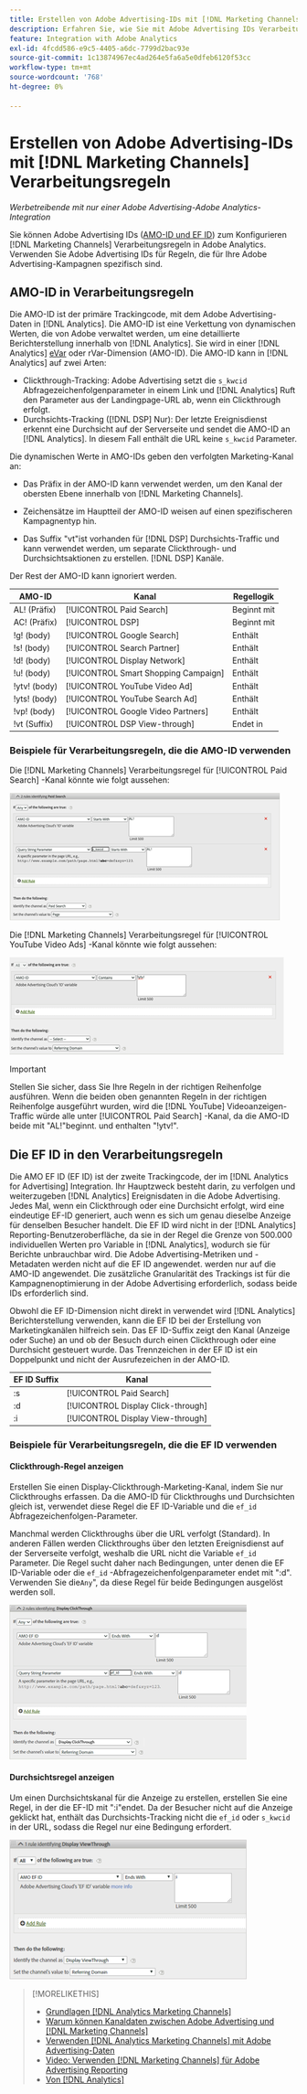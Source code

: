 ```yaml
---
title: Erstellen von Adobe Advertising-IDs mit [!DNL Marketing Channels] Regeln
description: Erfahren Sie, wie Sie mit Adobe Advertising IDs Verarbeitungsregeln für [!DNL Analytics Marketing Channels].
feature: Integration with Adobe Analytics
exl-id: 4fcdd586-e9c5-4405-a6dc-7799d2bac93e
source-git-commit: 1c13874967ec4ad264e5fa6a5e0dfeb6120f53cc
workflow-type: tm+mt
source-wordcount: '768'
ht-degree: 0%

---
```


# Erstellen von Adobe Advertising-IDs mit [!DNL Marketing Channels] Verarbeitungsregeln

*Werbetreibende mit nur einer Adobe Advertising-Adobe Analytics-Integration*

Sie können Adobe Advertising IDs ([AMO-ID und EF ID](../ids.md)) zum Konfigurieren [!DNL Marketing Channels] Verarbeitungsregeln in Adobe Analytics. Verwenden Sie Adobe Advertising IDs für Regeln, die für Ihre Adobe Advertising-Kampagnen spezifisch sind.

## AMO-ID in Verarbeitungsregeln

Die AMO-ID ist der primäre Trackingcode, mit dem Adobe Advertising-Daten in [!DNL Analytics]. Die AMO-ID ist eine Verkettung von dynamischen Werten, die von Adobe verwaltet werden, um eine detaillierte Berichterstellung innerhalb von [!DNL Analytics]. Sie wird in einer [!DNL Analytics] [eVar](https://experienceleague.adobe.com/docs/analytics/components/dimensions/evar.html) oder rVar-Dimension (AMO-ID). Die AMO-ID kann in [!DNL Analytics] auf zwei Arten:

* Clickthrough-Tracking: Adobe Advertising setzt die `s_kwcid` Abfragezeichenfolgenparameter in einem Link und [!DNL Analytics] Ruft den Parameter aus der Landingpage-URL ab, wenn ein Clickthrough erfolgt.
* Durchsichts-Tracking ([!DNL DSP] Nur): Der letzte Ereignisdienst erkennt eine Durchsicht auf der Serverseite und sendet die AMO-ID an [!DNL Analytics]. In diesem Fall enthält die URL keine `s_kwcid` Parameter.

Die dynamischen Werte in AMO-IDs geben den verfolgten Marketing-Kanal an:

* Das Präfix in der AMO-ID kann verwendet werden, um den Kanal der obersten Ebene innerhalb von [!DNL Marketing Channels].

* Zeichensätze im Hauptteil der AMO-ID weisen auf einen spezifischeren Kampagnentyp hin.

* Das Suffix &quot;vt&quot;ist vorhanden für [!DNL DSP] Durchsichts-Traffic und kann verwendet werden, um separate Clickthrough- und Durchsichtsaktionen zu erstellen. [!DNL DSP] Kanäle.

Der Rest der AMO-ID kann ignoriert werden.

| AMO-ID | Kanal | Regellogik |
|--------|---------|--------------------|
| AL! (Präfix) | [!UICONTROL Paid Search] | Beginnt mit |
| AC! (Präfix) | [!UICONTROL DSP] | Beginnt mit |
| !g! (body) | [!UICONTROL Google Search] | Enthält |
| !s! (body) | [!UICONTROL Search Partner] | Enthält |
| !d! (body) | [!UICONTROL Display Network] | Enthält |
| !u! (body) | [!UICONTROL Smart Shopping Campaign] | Enthält |
| !ytv! (body) | [!UICONTROL YouTube Video Ad] | Enthält |
| !yts! (body) | [!UICONTROL YouTube Search Ad] | Enthält |
| !vp! (body) | [!UICONTROL Google Video Partners] | Enthält |
| !vt (Suffix) | [!UICONTROL DSP View-through] | Endet in |

### Beispiele für Verarbeitungsregeln, die die AMO-ID verwenden

Die [!DNL Marketing Channels] Verarbeitungsregel für [!UICONTROL Paid Search] -Kanal könnte wie folgt aussehen:

![Beispiel einer [!UICONTROL Paid Search] Regel](/help/integrations/assets/a4adc-mc-rule-paidsearch.png)

Die [!DNL Marketing Channels] Verarbeitungsregel für [!UICONTROL YouTube Video Ads] -Kanal könnte wie folgt aussehen:

![Beispiel einer [!UICONTROL YouTube Video Ads] Regel](/help/integrations/assets/a4adc-mc-rule-youtube-video.png)

>[!IMPORTANT]
>
> Stellen Sie sicher, dass Sie Ihre Regeln in der richtigen Reihenfolge ausführen. Wenn die beiden oben genannten Regeln in der richtigen Reihenfolge ausgeführt wurden, wird die [!DNL YouTube] Videoanzeigen-Traffic würde alle unter [!UICONTROL Paid Search] -Kanal, da die AMO-ID beide mit &quot;AL!&quot;beginnt. und enthalten &quot;!ytv!&quot;.

## Die EF ID in den Verarbeitungsregeln

Die AMO EF ID (EF ID) ist der zweite Trackingcode, der im [!DNL Analytics for Advertising] Integration. Ihr Hauptzweck besteht darin, zu verfolgen und weiterzugeben [!DNL Analytics] Ereignisdaten in die Adobe Advertising. Jedes Mal, wenn ein Clickthrough oder eine Durchsicht erfolgt, wird eine eindeutige EF-ID generiert, auch wenn es sich um genau dieselbe Anzeige für denselben Besucher handelt. Die EF ID wird nicht in der [!DNL Analytics] Reporting-Benutzeroberfläche, da sie in der Regel die Grenze von 500.000 individuellen Werten pro Variable in [!DNL Analytics], wodurch sie für Berichte unbrauchbar wird. Die Adobe Advertising-Metriken und -Metadaten werden nicht auf die EF ID angewendet. werden nur auf die AMO-ID angewendet. Die zusätzliche Granularität des Trackings ist für die Kampagnenoptimierung in der Adobe Advertising erforderlich, sodass beide IDs erforderlich sind.

Obwohl die EF ID-Dimension nicht direkt in verwendet wird [!DNL Analytics] Berichterstellung verwenden, kann die EF ID bei der Erstellung von Marketingkanälen hilfreich sein. Das EF ID-Suffix zeigt den Kanal (Anzeige oder Suche) an und ob der Besuch durch einen Clickthrough oder eine Durchsicht gesteuert wurde. Das Trennzeichen in der EF ID ist ein Doppelpunkt und nicht der Ausrufezeichen in der AMO-ID.

| EF ID Suffix | Kanal |
|-------|---------|
| :s | [!UICONTROL Paid Search] |
| :d | [!UICONTROL Display Click-through] |
| :i | [!UICONTROL Display View-through] |

### Beispiele für Verarbeitungsregeln, die die EF ID verwenden

#### Clickthrough-Regel anzeigen

Erstellen Sie einen Display-Clickthrough-Marketing-Kanal, indem Sie nur Clickthroughs erfassen. Da die AMO-ID für Clickthroughs und Durchsichten gleich ist, verwendet diese Regel die EF ID-Variable und die `ef_id` Abfragezeichenfolgen-Parameter.

Manchmal werden Clickthroughs über die URL verfolgt (Standard). In anderen Fällen werden Clickthroughs über den letzten Ereignisdienst auf der Serverseite verfolgt, weshalb die URL nicht die Variable `ef_id` Parameter. Die Regel sucht daher nach Bedingungen, unter denen die EF ID-Variable oder die `ef_id` -Abfragezeichenfolgenparameter endet mit &quot;:d&quot;. Verwenden Sie die`Any`&quot;, da diese Regel für beide Bedingungen ausgelöst werden soll.

![Beispiel einer Display-Clickthrough-Regel](/help/integrations/assets/a4adc-mc-rule-display-ct.png)

#### Durchsichtsregel anzeigen

Um einen Durchsichtskanal für die Anzeige zu erstellen, erstellen Sie eine Regel, in der die EF-ID mit &quot;:i&quot;endet. Da der Besucher nicht auf die Anzeige geklickt hat, enthält das Durchsichts-Tracking nicht die `ef_id` oder `s_kwcid` in der URL, sodass die Regel nur eine Bedingung erfordert.

![Beispiel einer Durchsichtsregel für die Anzeige](/help/integrations/assets/a4adc-mc-rule-display-vt.png)

>[!MORELIKETHIS]
>
>* [Grundlagen [!DNL Analytics Marketing Channels]](mc-overview.md)
>* [Warum können Kanaldaten zwischen Adobe Advertising und [!DNL Marketing Channels]](mc-data-variances.md)
>* [Verwenden [!DNL Analytics Marketing Channels] mit Adobe Advertising-Daten](mc-ac-data.md)
>* [Video: Verwenden [!DNL Marketing Channels] für Adobe Advertising Reporting](https://experienceleague.adobe.com/docs/advertising-cloud-learn/tutorials/analytics/analytics-reporting-a4adc.html)
>* [Von [!DNL Analytics]](/help/integrations/analytics/ids.md)

